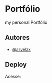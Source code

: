 # Portfólio

my personal Portfólio

## Autores

- [@aryelzx](https://www.github.com/aryelzx)

## Deploy

Acesse:
